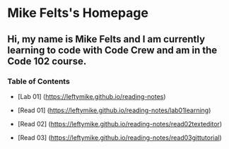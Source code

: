 

# Mike Felts's Homepage

## Hi, my name is Mike Felts and I am currently learning to code with Code Crew and am in the Code 102 course. 

### Table of Contents
- [Lab 01] (https://leftymike.github.io/reading-notes)
 
- [Read 01] (https://leftymike.github.io/reading-notes/lab01learning)

- [Read 02] (https://leftymike.github.io/reading-notes/read02texteditor)

- [Read 03] (https://leftymike.github.io/reading-notes/read03gittutorial)
